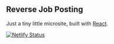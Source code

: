 ## Reverse Job Posting

Just a tiny little microsite, built with [React][].

[React]: https://reactjs.org

[![Netlify Status](https://api.netlify.com/api/v1/badges/b599b33e-1305-46a1-9036-40285373d7e6/deploy-status)](https://app.netlify.com/sites/gracious-babbage-21fe68/deploys)

